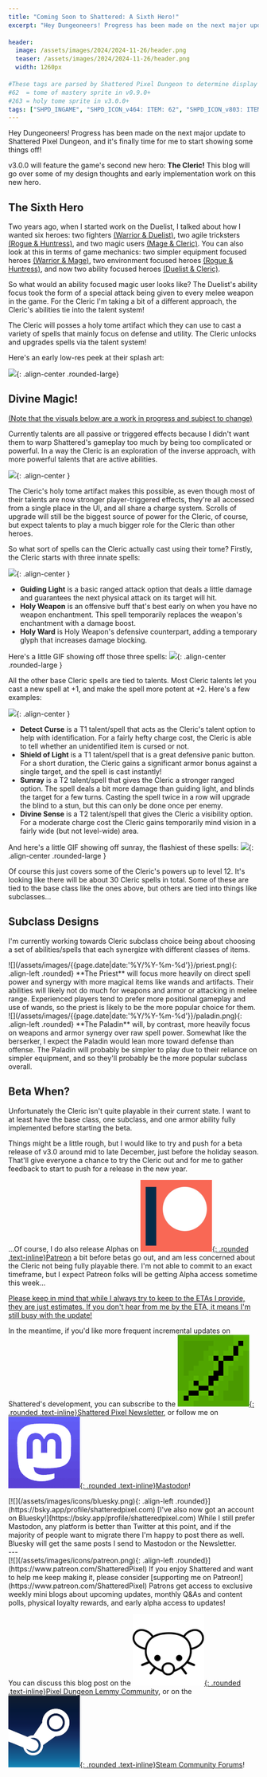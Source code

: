 ```yaml
---
title: "Coming Soon to Shattered: A Sixth Hero!"
excerpt: "Hey Dungeoneers! Progress has been made on the next major update to Shattered Pixel Dungeon, and it's finally time for me to start showing some things off! v3.0.0 will feature the game's second new hero: The Cleric! This blog will go over some of my design thoughts and early implementation work on this new hero."

header:
  image: /assets/images/2024/2024-11-26/header.png
  teaser: /assets/images/2024/2024-11-26/header.png
  width: 1260px

#These tags are parsed by Shattered Pixel Dungeon to determine display in its news feed
#62  = tome of mastery sprite in v0.9.0+
#263 = holy tome sprite in v3.0.0+
tags: ["SHPD_INGAME", "SHPD_ICON_v464: ITEM: 62", "SHPD_ICON_v803: ITEM: 263"]
---
```


Hey Dungeoneers! Progress has been made on the next major update to Shattered Pixel Dungeon, and it's finally time for me to start showing some things off!

v3.0.0 will feature the game's second new hero: **The Cleric!** This blog will go over some of my design thoughts and early implementation work on this new hero.

## The Sixth Hero

Two years ago, when I started work on the Duelist, I talked about how I wanted six heroes: two fighters <u>(Warrior & Duelist)</u>, two agile tricksters <u>(Rogue & Huntress)</u>, and two magic users <u>(Mage & Cleric)</u>. You can also look at this in terms of game mechanics: two simpler equipment focused heroes <u>(Warrior & Mage)</u>, two environment focused heroes <u>(Rogue & Huntress)</u>, and now two ability focused heroes <u>(Duelist & Cleric)</u>.

So what would an ability focused magic user looks like? The Duelist's ability focus took the form of a special attack being given to every melee weapon in the game. For the Cleric I'm taking a bit of a different approach, the Cleric's abilities tie into the talent system!

The Cleric will posses a holy tome artifact which they can use to cast a variety of spells that mainly focus on defense and utility. The Cleric unlocks and upgrades spells via the talent system!

Here's an early low-res peek at their splash art:

![](/assets/images/{{page.date|date:'%Y/%Y-%m-%d'}}/cleric-tease.jpg){: .align-center .rounded-large}

## Divine Magic!

<u>(Note that the visuals below are a work in progress and subject to change)</u>

Currently talents are all passive or triggered effects because I didn't want them to warp Shattered's gameplay too much by being too complicated or powerful. In a way the Cleric is an exploration of the inverse approach, with more powerful talents that are active abilities.

![](/assets/images/{{page.date|date:'%Y/%Y-%m-%d'}}/base-cleric.png){: .align-center }

The Cleric's holy tome artifact makes this possible, as even though most of their talents are now stronger player-triggered effects, they're all accessed from a single place in the UI, and all share a charge system. Scrolls of upgrade will still be the biggest source of power for the Cleric, of course, but expect talents to play a much bigger role for the Cleric than other heroes.

So what sort of spells can the Cleric actually cast using their tome? Firstly, the Cleric starts with three innate spells:

![](/assets/images/{{page.date|date:'%Y/%Y-%m-%d'}}/base-spells.png){: .align-center }

- **Guiding Light** is a basic ranged attack option that deals a little damage and guarantees the next physical attack on its target will hit.
- **Holy Weapon** is an offensive buff that's best early on when you have no weapon enchantment. This spell temporarily replaces the weapon's enchantment with a damage boost.
- **Holy Ward** is Holy Weapon's defensive counterpart, adding a temporary glyph that increases damage blocking.

Here's a little GIF showing off those three spells:
![](/assets/images/{{page.date|date:'%Y/%Y-%m-%d'}}/innate-spells.gif){: .align-center .rounded-large }

All the other base Cleric spells are tied to talents. Most Cleric talents let you cast a new spell at +1, and make the spell more potent at +2. Here's a few examples:

![](/assets/images/{{page.date|date:'%Y/%Y-%m-%d'}}/more-spells.png){: .align-center }

- **Detect Curse** is a T1 talent/spell that acts as the Cleric's talent option to help with identification. For a fairly hefty charge cost, the Cleric is able to tell whether an unidentified item is cursed or not.
- **Shield of Light** is a T1 talent/spell that is a great defensive panic button. For a short duration, the Cleric gains a significant armor bonus against a single target, and the spell is cast instantly!
- **Sunray** is a T2 talent/spell that gives the Cleric a stronger ranged option. The spell deals a bit more damage than guiding light, and blinds the target for a few turns. Casting the spell twice in a row will upgrade the blind to a stun, but this can only be done once per enemy.
- **Divine Sense** is a T2 talent/spell that gives the Cleric a visibility option. For a moderate charge cost the Cleric gains temporarily mind vision in a fairly wide (but not level-wide) area.

And here's a little GIF showing off sunray, the flashiest of these spells:
![](/assets/images/{{page.date|date:'%Y/%Y-%m-%d'}}/sunray.gif){: .align-center .rounded-large }
 
Of course this just covers some of the Cleric's powers up to level 12. It's looking like there will be about 30 Cleric spells in total. Some of these are tied to the base class like the ones above, but others are tied into things like subclasses...

## Subclass Designs

I'm currently working towards Cleric subclass choice being about choosing a set of abilities/spells that each synergize with different classes of items.

<div markdown="1" style="display: inline-block;">
![](/assets/images/{{page.date|date:'%Y/%Y-%m-%d'}}/priest.png){: .align-left .rounded}
**The Priest** will focus more heavily on direct spell power and synergy with more magical items like wands and artifacts. Their abilities will likely not do much for weapons and armor or attacking in melee range. Experienced players tend to prefer more positional gameplay and use of wands, so the priest is likely to be the more popular choice for them. 
</div>

<div markdown="1" style="display: inline-block;">
![](/assets/images/{{page.date|date:'%Y/%Y-%m-%d'}}/paladin.png){: .align-left .rounded}
**The Paladin** will, by contrast, more heavily focus on weapons and armor synergy over raw spell power. Somewhat like the berserker, I expect the Paladin would lean more toward defense than offense. The Paladin will probably be simpler to play due to their reliance on simpler equipment, and so they'll probably be the more popular subclass overall.
</div>

## Beta When?

Unfortunately the Cleric isn't quite playable in their current state. I want to at least have the base class, one subclass, and one armor ability fully implemented before starting the beta.

Things might be a little rough, but I would like to try and push for a beta release of v3.0 around mid to late December, just before the holiday season. That'll give everyone a chance to try the Cleric out and for me to gather feedback to start to push for a release in the new year.

...Of course, I do also release Alphas on [![](/assets/images/icons/patreon.png){: .rounded .text-inline}Patreon](https://www.patreon.com/ShatteredPixel) a bit before betas go out, and am less concerned about the Cleric not being fully playable there. I'm not able to commit to an exact timeframe, but I expect Patreon folks will be getting Alpha access sometime this week...

<u>Please keep in mind that while I always try to keep to the ETAs I provide, they are just estimates. If you don't hear from me by the ETA, it means I'm still busy with the update!</u>

In the meantime, if you'd like more frequent incremental updates on Shattered's development, you can subscribe to the [![](/assets/images/icons/avatar.png){: .rounded .text-inline}Shattered Pixel Newsletter](/newsletter), or follow me on [![](/assets/images/icons/mastodon.png){: .rounded .text-inline}Mastodon](https://mastodon.gamedev.place/@ShatteredPixel)!

<div markdown="1" style="display: inline-block;">
[![](/assets/images/icons/bluesky.png){: .align-left .rounded}](https://bsky.app/profile/shatteredpixel.com) [I've also now got an account on Bluesky!](https://bsky.app/profile/shatteredpixel.com) While I still prefer Mastodon, any platform is better than Twitter at this point, and if the majority of people want to migrate there I'm happy to post there as well. Bluesky will get the same posts I send to Mastodon or the Newsletter.
</div>
---

<div markdown="1" style="display: inline-block;">
[![](/assets/images/icons/patreon.png){: .align-left .rounded}](https://www.patreon.com/ShatteredPixel) If you enjoy Shattered and want to help me keep making it, please consider [supporting me on Patreon!](https://www.patreon.com/ShatteredPixel) Patrons get access to exclusive weekly mini blogs about upcoming updates, monthly Q&As and content polls, physical loyalty rewards, and early alpha access to updates!
</div>

You can discuss this blog post on the [![](/assets/images/icons/lemmy.png){: .rounded .text-inline}Pixel Dungeon Lemmy Community](https://lemmy.world/post/22466145), or on the [![](/assets/images/icons/steam.png){: .rounded .text-inline}Steam Community Forums](https://steamcommunity.com/app/1769170/eventcomments/4638240281918974827)!